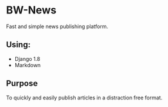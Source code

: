# BW-News
Fast and simple news publishing platform.

## Using:
- Django 1.8
- Markdown

## Purpose
To quickly and easily publish articles in a distraction free format.
